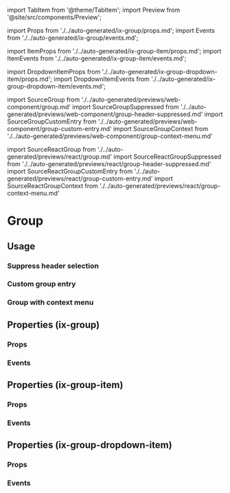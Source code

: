 import TabItem from '@theme/TabItem';
import Preview from '@site/src/components/Preview';

import Props from './../auto-generated/ix-group/props.md';
import Events from './../auto-generated/ix-group/events.md';

import ItemProps from './../auto-generated/ix-group-item/props.md';
import ItemEvents from './../auto-generated/ix-group-item/events.md';

import DropdownItemProps from './../auto-generated/ix-group-dropdown-item/props.md';
import DropdownItemEvents from './../auto-generated/ix-group-dropdown-item/events.md';

import SourceGroup from './../auto-generated/previews/web-component/group.md'
import SourceGroupSuppressed from './../auto-generated/previews/web-component/group-header-suppressed.md'
import SourceGroupCustomEntry from './../auto-generated/previews/web-component/group-custom-entry.md'
import SourceGroupContext from './../auto-generated/previews/web-component/group-context-menu.md'

import SourceReactGroup from './../auto-generated/previews/react/group.md'
import SourceReactGroupSuppressed from './../auto-generated/previews/react/group-header-suppressed.md'
import SourceReactGroupCustomEntry from './../auto-generated/previews/react/group-custom-entry.md'
import SourceReactGroupContext from './../auto-generated/previews/react/group-context-menu.md'

# Group

## Usage

<Preview name="group" height="16rem">
  <TabItem value="javascript">
    <SourceGroup />
  </TabItem>
  <TabItem value="react">
    <SourceReactGroup />
  </TabItem>
</Preview>

### Suppress header selection

<Preview name="group-header-suppressed" height="16rem">
  <TabItem value="javascript">
    <SourceGroupSuppressed />
  </TabItem>
  <TabItem value="react">
    <SourceReactGroupSuppressed />
  </TabItem>
</Preview>

### Custom group entry

<Preview name="group-custom-entry" height="16rem">
  <TabItem value="javascript">
    <SourceGroupCustomEntry />
  </TabItem>
  <TabItem value="react">
    <SourceReactGroupCustomEntry />
  </TabItem>
</Preview>

### Group with context menu

<Preview name="group-context-menu" height="16rem">
  <TabItem value="javascript">
    <SourceGroupContext />
  </TabItem>
  <TabItem value="react">
    <SourceReactGroupContext />
  </TabItem>
</Preview>

## Properties (ix-group)

### Props

<Props />

### Events

<Events />

## Properties (ix-group-item)

### Props

<ItemProps />

### Events

<ItemEvents />

## Properties (ix-group-dropdown-item)

### Props

<DropdownItemProps />

### Events

<DropdownItemEvents />
